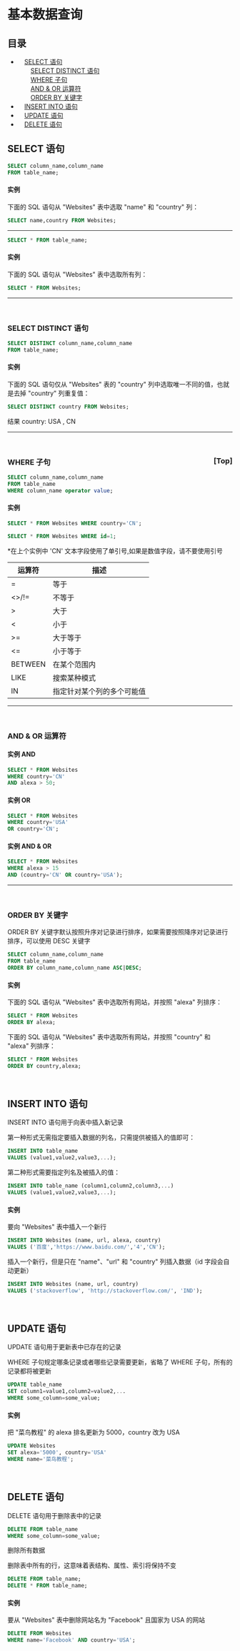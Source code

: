 
# <a name="0">基本数据查询</a>

## 目录
* &emsp;<a href="#1">SELECT 语句</a>  
&emsp;&emsp;<a href="#4">SELECT DISTINCT 语句</a>  
&emsp;&emsp;<a href="#6">WHERE 子句</a>  
&emsp;&emsp;<a href="#8">AND & OR 运算符</a>  
&emsp;&emsp;<a href="#12">ORDER BY 关键字</a>  
* &emsp;<a href="#14">INSERT INTO 语句</a>  
* &emsp;<a href="#16">UPDATE 语句</a>  
* &emsp;<a href="#18">DELETE 语句</a>  
 
## <a name="1">SELECT 语句</a>

```sql
SELECT column_name,column_name
FROM table_name;
```

#### <a name="2">实例</a>

下面的 SQL 语句从 "Websites" 表中选取 "name" 和 "country" 列：

```sql
SELECT name,country FROM Websites;
```

-------------

```sql
SELECT * FROM table_name;
```
#### <a name="3">实例</a>

下面的 SQL 语句从 "Websites" 表中选取所有列：

```sql
SELECT * FROM Websites;
```

-------------
 <br/> 
 
### <a name="4">SELECT DISTINCT 语句</a>

```sql
SELECT DISTINCT column_name,column_name
FROM table_name;
```
#### <a name="5">实例</a>

下面的 SQL 语句仅从 "Websites" 表的 "country" 列中选取唯一不同的值，也就是去掉 "country" 列重复值：

```sql
SELECT DISTINCT country FROM Websites;
```
结果
country: USA , CN

-------------
 <br/> 

### <a name="6">WHERE 子句</a><a style="float:right;text-decoration:none;" href="#index">[Top]</a>

```sql
SELECT column_name,column_name
FROM table_name
WHERE column_name operator value;
```
#### <a name="7">实例</a>

```sql
SELECT * FROM Websites WHERE country='CN';
```

```sql
SELECT * FROM Websites WHERE id=1;
```

*在上个实例中 'CN' 文本字段使用了单引号,如果是数值字段，请不要使用引号

|运算符|描述|
|---|---|
|=|等于|
|<>/!=|不等于
|>|大于|
|<|小于|
|>=|大于等于|
|<=|小于等于|
|BETWEEN|在某个范围内|
|LIKE|搜索某种模式|
|IN|指定针对某个列的多个可能值|

-------------
 <br/>

### <a name="8">AND & OR 运算符</a>

#### <a name="9">实例 AND</a>

```sql
SELECT * FROM Websites
WHERE country='CN'
AND alexa > 50;
```

#### <a name="10">实例 OR</a>

```sql
SELECT * FROM Websites
WHERE country='USA'
OR country='CN';
```

#### <a name="11">实例 AND & OR</a>

```sql
SELECT * FROM Websites
WHERE alexa > 15
AND (country='CN' OR country='USA');
```

-------------
 <br/>

### <a name="12">ORDER BY 关键字</a>

ORDER BY 关键字默认按照升序对记录进行排序，如果需要按照降序对记录进行排序，可以使用 DESC 关键字

```sql
SELECT column_name,column_name
FROM table_name
ORDER BY column_name,column_name ASC|DESC;
```

#### <a name="13">实例</a>

下面的 SQL 语句从 "Websites" 表中选取所有网站，并按照 "alexa" 列排序：

```sql
SELECT * FROM Websites
ORDER BY alexa;
```

下面的 SQL 语句从 "Websites" 表中选取所有网站，并按照 "country" 和 "alexa" 列排序：

```sql
SELECT * FROM Websites
ORDER BY country,alexa;
```

 <br/>
 
## <a name="14">INSERT INTO 语句</a>

INSERT INTO 语句用于向表中插入新记录

第一种形式无需指定要插入数据的列名，只需提供被插入的值即可：
```sql
INSERT INTO table_name
VALUES (value1,value2,value3,...);
```

第二种形式需要指定列名及被插入的值：
```sql
INSERT INTO table_name (column1,column2,column3,...)
VALUES (value1,value2,value3,...);
```

#### <a name="15">实例</a>

要向 "Websites" 表中插入一个新行

```sql
INSERT INTO Websites (name, url, alexa, country)
VALUES ('百度','https://www.baidu.com/','4','CN');
```

插入一个新行，但是只在 "name"、"url" 和 "country" 列插入数据（id 字段会自动更新）

```sql
INSERT INTO Websites (name, url, country)
VALUES ('stackoverflow', 'http://stackoverflow.com/', 'IND');
```

 <br/>
 
## <a name="16">UPDATE 语句</a>

UPDATE 语句用于更新表中已存在的记录

WHERE 子句规定哪条记录或者哪些记录需要更新，省略了 WHERE 子句，所有的记录都将被更新

```sql
UPDATE table_name
SET column1=value1,column2=value2,...
WHERE some_column=some_value;
```

#### <a name="17">实例</a>

把 "菜鸟教程" 的 alexa 排名更新为 5000，country 改为 USA

```sql
UPDATE Websites 
SET alexa='5000', country='USA' 
WHERE name='菜鸟教程';
```

 <br/>
 
## <a name="18">DELETE 语句</a>

DELETE 语句用于删除表中的记录

```sql
DELETE FROM table_name
WHERE some_column=some_value;
```
删除所有数据

删除表中所有的行，这意味着表结构、属性、索引将保持不变

```sql
DELETE FROM table_name;
DELETE * FROM table_name;
```

#### <a name="19">实例</a>

要从 "Websites" 表中删除网站名为 "Facebook" 且国家为 USA 的网站

```sql
DELETE FROM Websites
WHERE name='Facebook' AND country='USA';
```
